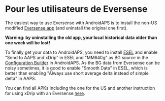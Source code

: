# Pour les utilisateurs de Eversense

The easiest way to use Eversense with AndroidAPS is to install the non-US modified [Eversense app](https://github.com/BernhardRo/Esel/blob/master/apk/Eversense_CGM_v1.0.410-patched.apk) (and uninstall the original one first).

**Warning: by uninstalling the old app, your local historical data older than one week will be lost!**

To finally get your data to AndroidAPS, you need to install [ESEL](https://github.com/BernhardRo/Esel/blob/master/apk/esel.apk) and enable "Send to AAPS and xDrip" in ESEL and "MM640g" as BG source in the [Configuration Builder](../Configuration/Config-Builder.md) in AndroidAPS. As the BG data from Eversense can be noisy sometimes, it is good to enable "Smooth Data" in ESEL, which is better than enabling "Always use short average delta instead of simple delta" in AAPS.

You can find all APKs including the one for the US and another instruction for using xDrip with an Eversense [here](https://github.com/BernhardRo/Esel/tree/master/apk).
